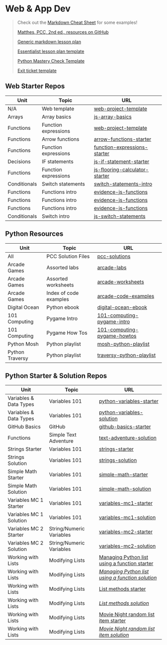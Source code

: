 # Web & App Dev

> Check out the [Markdown Cheat Sheet](https://www.markdownguide.org/cheat-sheet/) for some examples!
> 
> [Matthes, PCC, 2nd ed., resources on GitHub](https://github.com/ehmatthes/pcc_2e/tree/master)
> 
> [Generic markdown lesson plan](https://github.com/bengal865/generic-md-lesson-plan/blob/main/generic-md-lesson-plan.md)
> 
> [Essentialist lesson plan template](https://github.com/bengal865/markdown-templates/blob/master/bing-generated-lesson-plan-template.md)
>
> [Python Mastery Check Template](https://github.com/bengal865/markdown-templates/blob/master/python-mastery-check-template.md)
>
> [Exit ticket template](https://github.com/bengal865/markdown-templates/blob/master/exit-ticket-template.md)


## Web Starter Repos

| Unit 	         | Topic 	                   | URL 	                                                                                          |
|------	         |-------	                   |----------	                                                                                    |
| N/A   	       | Web template              | [web-project-template](https://github.com/bengal865/web-project-templates)  	                  |
| Arrays  	     | Array basics              | [js-array-basics](https://github.com/bengal865/array-basics)  	                                |
| Functions      | Function expressions      | [web-project-template](https://github.com/bengal865/web-project-templates)  	                  |
| Functions      | Arrow functions           | [arrow-functions-starter](https://github.com/bengal865/arrow-functions-starter)	              |
| Functions      | Function expressions      | [function-expressions-starter](https://github.com/bengal865/function-expressions-starter)      |
| Decisions      | IF statements             | [js-if-statement-starter](https://github.com/bengal865/js-if-statement-starter) 	              |
| Functions      | Function expressions      | [js-flooring-calculator-starter](https://github.com/bengal865/flooring-calculator-start)  	    |
| Conditionals   | Switch statements         | [switch-statements-intro](https://github.com/bengal865/switch-statement-js-starter)      	    |
| Functions      | Functions intro           |  [evidence-js-functions](https://github.com/bengal865/evidence-js-functions-starter)      	    |
| Functions      | Functions intro           |  [evidence-js-functions](https://github.com/bengal865/evidence-js-functions-starter)      	    |
| Functions      | Functions intro           |  [evidence-js-functions](https://github.com/bengal865/evidence-js-functions-starter)      	    |
| Conditionals   | Switch intro              |  [js-switch-statements](https://github.com/bengal865/switch-statement-js-starter)      	      |



## Python Resources
| Unit 	         | Topic 	                   | URL 	                                                                                                                 |
|------	         |-------	                   |----------	                                                                                                           |
| All   	       | PCC Solution Files        | [pcc-solutions](https://github.com/ehmatthes/pcc_2e/)  	                                                             |
| Arcade Games   | Assorted labs             | [arcade-labs](http://programarcadegames.com/index.php?chapter=labs)  	                                               |
| Arcade Games   | Assorted worksheets       | [arcade-worksheets](http://programarcadegames.com/index.php?chapter=sample_worksheets)                                |
| Arcade Games   | Index of code examples    | [arcade-code-examples](http://programarcadegames.com/index.php?chapter=example_code)                                  |
| Digital Ocean  | Python ebook              | [digital-ocean-ebook](https://www.digitalocean.com/community/books/digitalocean-ebook-how-to-code-in-python)          |
| 101 Computing  | Pygame Intro              | [101-computing-pygame-intro](https://www.101computing.net/getting-started-with-pygame/)                               |
| 101 Computing  | Pygame How Tos            | [101-computing-pygame-howtos](https://www.101computing.net/pygame-how-tos/)                                           |
| Python Mosh    | Python playlist           | [mosh-python-playlist](https://www.youtube.com/watch?v=_uQrJ0TkZlc)                                                   |
| Python Traversy | Python playlist          | [traversy-python-playlist](https://youtu.be/JJmcL1N2KQs?feature=shared)                                               |




## Python Starter & Solution Repos

| Unit 	                                     | Topic 	                   | URL 	                                                                                          |
|------	                                     |-------	                   |----------	                                                                                    | 
| Variables & Data Types  	                 | Variables 101             | [python-variables-starter](https://github.com/bengal865/python-variables-starter)   	          | 
| Variables & Data Types                     | Variables 101             | [python-variables-solution](https://github.com/bengal865/python-variables-solution)            |
| GitHub Basics                              | GitHub                    | [github-basics-starter](https://github.com/bengal865/github-basics/tree/main)                  |
| Functions                                  | Simple Text Adventure     | [text-adventure-solution](https://github.com/bengal865/2425-python/blob/main/functions/space-adventure-text-game.py)                  |
| Strings Starter                            | Variables 101             | [strings-starter](https://github.com/bengal865/python-strings-starter/tree/main) |
| Strings Solution                           | Variables 101             | [strings-solution](https://github.com/bengal865/python-strings-starter/tree/main)|
| Simple Math Starter                        | Variables 101             | [simple-math-starter](https://github.com/bengal865/2425-python/tree/main/variables-data-types/variables-simple-math-starter) |
| Simple Math Solution                       | Variables 101             | [simple-math-solution](https://github.com/bengal865/2425-python/tree/main/variables-data-types/variables-simple-math-solution)|
| Variables MC 1  Starter                    | Variables 101             | [variables-mc1-starter](https://github.com/bengal865/variables-mc1-python)                                                   |
| Variables MC 1  Solution                   | Variables 101             | [variables-mc1-solution](https://example.com)                                                                                |
| Variables MC 2  Starter                    | String/Numeric Variables  | [variables-mc2-starter](https://github.com/bengal865/variables-mc2-starter)                                                  |
| Variables MC 2  Solution                   | String/Numeric Variables  | [variables-mc2-solution](https://github.com/bengal865/variables-mc2-solution)                                                |
| Working with Lists                         | Modifying Lists           | [Managing Python list using a function starter](https://github.com/bengal865/manage-list-using-function-starter)              |
| Working with Lists                         | Modifying Lists           | *[Managing Python list using a function solution](https://github.com/bengal865/manage-list-using-function-solution)*          |
| Working with Lists                         | Modifying Lists           | [List methods starter](https://github.com/bengal865/python-lists-modifying-starter)                                           |
| Working with Lists                         | Modifying Lists           | *[List methods solution](https://github.com/bengal865/python-lists-modifying-solution)*                                       |
| Working with Lists                         | Modifying Lists           | [Movie Night random list item starter](https://github.com/bengal865/movie-night-python-starter)                               |
| Working with Lists                         | Modifying Lists           | *[Movie Night random list item solution](https://github.com/bengal865/movie-night-python-solution)*                           |




















